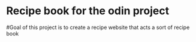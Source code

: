 # Recipe book for the odin project
#Goal of this project is to create a recipe website that acts a sort of recipe book